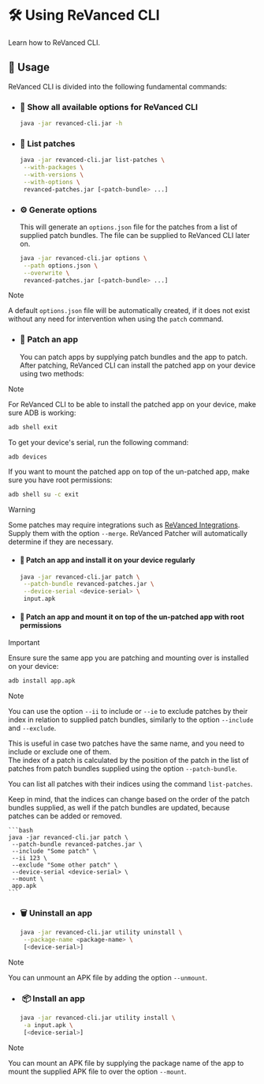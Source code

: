 # 🛠️ Using ReVanced CLI

Learn how to ReVanced CLI.

## 🔨 Usage

ReVanced CLI is divided into the following fundamental commands:

- ### 🚀 Show all available options for ReVanced CLI

  ```bash
  java -jar revanced-cli.jar -h
  ```

- ### 📃 List patches

  ```bash
  java -jar revanced-cli.jar list-patches \
   --with-packages \
   --with-versions \
   --with-options \
   revanced-patches.jar [<patch-bundle> ...]
  ```

- ### ⚙️ Generate options

  This will generate an `options.json` file for the patches from a list of supplied patch bundles.
  The file can be supplied to ReVanced CLI later on.
 
  ```bash
  java -jar revanced-cli.jar options \
   --path options.json \
   --overwrite \
   revanced-patches.jar [<patch-bundle> ...]
  ```

> [!NOTE]  
> A default `options.json` file will be automatically created, if it does not exist 
without any need for intervention when using the `patch` command.

- ### 💉 Patch an app

  You can patch apps by supplying patch bundles and the app to patch.
  After patching, ReVanced CLI can install the patched app on your device using two methods:

> [!NOTE]  
> For ReVanced CLI to be able to install the patched app on your device, make sure ADB is working:
>
> ```bash
> adb shell exit
> ```
>
> To get your device's serial, run the following command:
>
> ```bash
> adb devices
> ```
>
> If you want to mount the patched app on top of the un-patched app, make sure you have root permissions:
>
> ```bash
> adb shell su -c exit
> ```
>

> [!WARNING]  
> Some patches may require integrations
> such as [ReVanced Integrations](https://github.com/revanced/revanced-integrations).
> Supply them with the option `--merge`. ReVanced Patcher will automatically determine if they are necessary.

  - #### 👾 Patch an app and install it on your device regularly

    ```bash
    java -jar revanced-cli.jar patch \
     --patch-bundle revanced-patches.jar \
     --device-serial <device-serial> \
     input.apk
    ```

  - #### 👾 Patch an app and mount it on top of the un-patched app with root permissions
  
  > [!IMPORTANT]  
  > Ensure sure the same app you are patching and mounting over is installed on your device:
  > 
  > ```bash
  > adb install app.apk
  > ```

  > [!NOTE]  
  > You can use the option `--ii` to include or `--ie` to exclude
  > patches by their index in relation to supplied patch bundles,
  > similarly to the option `--include` and `--exclude`.
  > 
  > This is useful in case two patches have the same name, and you need to include or exclude one of them.  
  > The index of a patch is calculated by the position of the patch in the list of patches
  > from patch bundles supplied using the option `--patch-bundle`.
  > 
  > You can list all patches with their indices using the command `list-patches`.
  > 
  > Keep in mind, that the indices can change based on the order of the patch bundles supplied,
  > as well if the patch bundles are updated, because patches can be added or removed.

    ```bash
    java -jar revanced-cli.jar patch \
     --patch-bundle revanced-patches.jar \
     --include "Some patch" \
     --ii 123 \
     --exclude "Some other patch" \
     --device-serial <device-serial> \
     --mount \
     app.apk
    ```

- ### 🗑️ Uninstall an app

  ```bash
  java -jar revanced-cli.jar utility uninstall \
   --package-name <package-name> \
   [<device-serial>]
  ```

> [!NOTE]  
> You can unmount an APK file
by adding the option `--unmount`.

- ### ️ 📦 Install an app

  ```bash
  java -jar revanced-cli.jar utility install \
   -a input.apk \
   [<device-serial>]
  ```

> [!NOTE]  
> You can mount an APK file 
> by supplying the package name of the app to mount the supplied APK file to over the option `--mount`.
